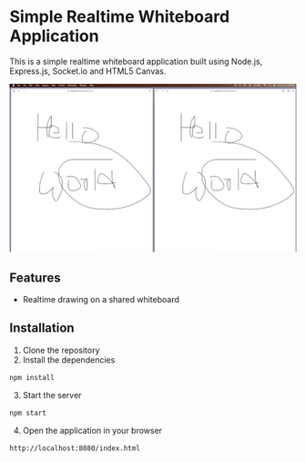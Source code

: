 # Simple Realtime Whiteboard Application

This is a simple realtime whiteboard application built using Node.js, Express.js, Socket.io and HTML5 Canvas.

![Screenshot](image/demo.jpeg)

## Features
- Realtime drawing on a shared whiteboard

## Installation
1. Clone the repository
2. Install the dependencies
```bash
npm install
```
3. Start the server
```bash
npm start
```
4. Open the application in your browser
```
http://localhost:8080/index.html
```
